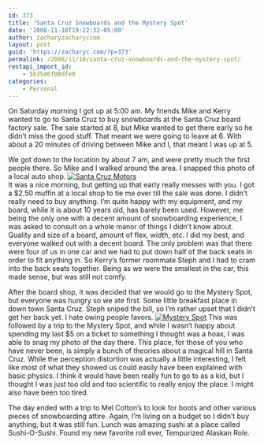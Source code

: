 ```yaml
---
id: 373
title: 'Santa Cruz Snowboards and the Mystery Spot'
date: '2008-11-10T19:22:32-05:00'
author: zacharyzacharyccom
layout: post
guid: 'https://zacharyc.com/?p=373'
permalink: /2008/11/10/santa-cruz-snowboards-and-the-mystery-spot/
restapi_import_id:
    - 5b3546f08dfe0
categories:
    - Personal
---
```


On Saturday morning I got up at 5:00 am. My friends Mike and Kerry wanted to go to Santa Cruz to buy snowboards at the Santa Cruz board factory sale. The sale started at 8, but Mike wanted to get there early so he didn’t miss the good stuff. That meant we were going to leave at 6. With about a 20 minutes of driving between Mike and I, that meant I was up at 5.

We got down to the location by about 7 am, and were pretty much the first people there. So Mike and I walked around the area. I snapped this photo of a local auto shop. [![](https://i0.wp.com/zacharyc.smugmug.com/photos/414155672_joyTT-S.jpg?resize=400%2C264 "Santa Cruz Motors")](https://i0.wp.com/zacharyc.smugmug.com/photos/414155672_joyTT-L.jpg)  
It was a nice morning, but getting up that early really messes with you. I got a $2.50 muffin at a local shop to tie me over till the sale was done. I didn’t really need to buy anything. I’m quite happy with my equipment, and my board, while it is about 10 years old, has barely been used. However, me being the only one with a decent amount of snowboarding experience, I was asked to consult on a whole manor of things I didn’t know about. Quality and size of a board, amount of flex, width, etc. I did my best, and everyone walked out with a decent board. The only problem was that there were four of us in one car and we had to put down half of the back seats in order to fit anything in. So Kerry’s former roommate Steph and I had to cram into the back seats together. Being as we were the smallest in the car, this made sense, but was still not comfy.

After the board shop, it was decided that we would go to the Mystery Spot, but everyone was hungry so we ate first. Some little breakfast place in down town Santa Cruz. Steph sniped the bill, so I’m rather upset that I didn’t get her back yet. I hate owing people favors. [![](https://i0.wp.com/zacharyc.smugmug.com/photos/413944195_SeWcQ-S.jpg?resize=400%2C264 "Mystery Spot")](https://i0.wp.com/zacharyc.smugmug.com/photos/413944195_SeWcQ-L.jpg) This was followed by a trip to the Mystery Spot, and while I wasn’t happy about spending my last $5 on a ticket to something I thought was a hoax, I was able to snag my photo of the day there. This place, for those of you who have never been, is simply a bunch of theories about a magical hill in Santa Cruz. While the perception distortion was actually a little interesting, I felt like most of what they showed us could easily have been explained with basic physics. I think it would have been really fun to go to as a kid, but I thought I was just too old and too scientific to really enjoy the place. I might also have been too tired.

The day ended with a trip to Mel Cotton’s to look for boots and other various pieces of snowboarding attire. Again, I’m living on a budget so I didn’t buy anything, but it was still fun. Lunch was amazing sushi at a place called Sushi-O-Sushi. Found my new favorite roll ever, Tempurized Alaskan Role.